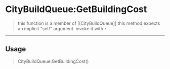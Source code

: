 # CityBuildQueue:GetBuildingCost
> this function is a member of [[CityBuildQueue]]
> this method expects an implicit "self" argument. invoke it with `:`
-----
## Usage
> CityBuildQueue:GetBuildingCost()
